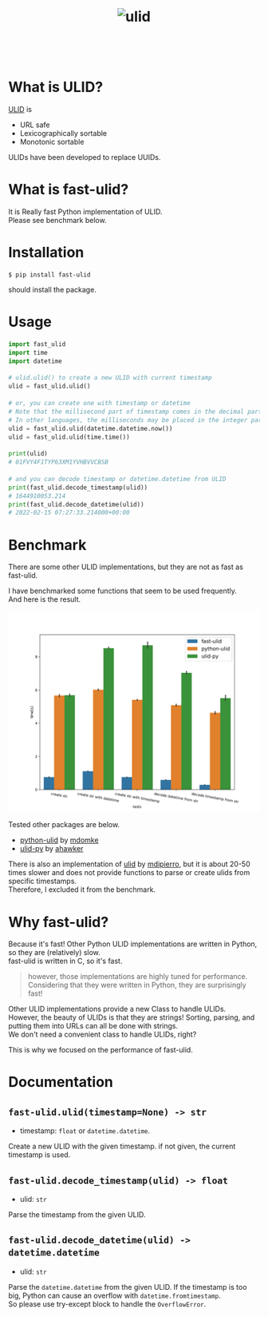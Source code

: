 <h1 align="center">
	<br>
	<br>
	<img width="360" src="https://github.com/ulid/spec/blob/master/logo.png?raw=true" alt="ulid">
	<br>
	<br>
	<br>
</h1>

# What is ULID?
[ULID](https://github.com/ulid/spec) is 

- URL safe
- Lexicographically sortable
- Monotonic sortable

ULIDs have been developed to replace UUIDs.

# What is fast-ulid?
It is Really fast Python implementation of ULID.\
Please see benchmark below.

# Installation

    $ pip install fast-ulid

should install the package.

# Usage

```python
import fast_ulid
import time
import datetime

# ulid.ulid() to create a new ULID with current timestamp
ulid = fast_ulid.ulid()

# or, you can create one with timestamp or datetime
# Note that the millisecond part of timestamp comes in the decimal part. 
# In other languages, the milliseconds may be placed in the integer part.
ulid = fast_ulid.ulid(datetime.datetime.now())
ulid = fast_ulid.ulid(time.time())

print(ulid)
# 01FVY4F1TYP63XM1YVHBVVCBSB

# and you can decode timestamp or datetime.datetime from ULID
print(fast_ulid.decode_timestamp(ulid))
# 1644910053.214
print(fast_ulid.decode_datetime(ulid))
# 2022-02-15 07:27:33.214000+00:00
```

# Benchmark
There are some other ULID implementations, but they are not as fast as fast-ulid.

I have benchmarked some functions that seem to be used frequently.\
And here is the result.

![Benchmark](assets/bench_result.png "benchmark")

Tested other packages are below.

- [python-ulid](https://github.com/mdomke/python-ulid) by [mdomke](https://github.com/mdomke)
- [ulid-py](https://github.com/ahawker/ulid) by [ahawker](https://github.com/ahawker)

There is also an implementation of [ulid](https://github.com/mdipierro/ulid) by [mdipierro](https://github.com/mdipierro), but it is about 20-50 times slower and does not provide functions to parse or create ulids from specific timestamps.\
Therefore, I excluded it from the benchmark.

# Why fast-ulid?

Because it's fast! Other Python ULID implementations are written in Python, so they are (relatively) slow.\
fast-ulid is written in C, so it's fast.

> however, those implementations are highly tuned for performance.\
> Considering that they were written in Python, they are surprisingly fast!

Other ULID implementations provide a new Class to handle ULIDs.\
However, the beauty of ULIDs is that they are strings! Sorting, parsing, and putting them into URLs can all be done with strings.\
We don't need a convenient class to handle ULIDs, right?

This is why we focused on the performance of fast-ulid.

# Documentation
## `fast-ulid.ulid(timestamp=None) -> str`
- timestamp: `float` or `datetime.datetime`.

Create a new ULID with the given timestamp. if not given, the current timestamp is used.

## `fast-ulid.decode_timestamp(ulid) -> float`
- ulid: `str`

Parse the timestamp from the given ULID.

## `fast-ulid.decode_datetime(ulid) -> datetime.datetime`
- ulid: `str`

Parse the `datetime.datetime` from the given ULID.
If the timestamp is too big, Python can cause an overflow with `datetime.fromtimestamp`.\
So please use try-except block to handle the `OverflowError`.